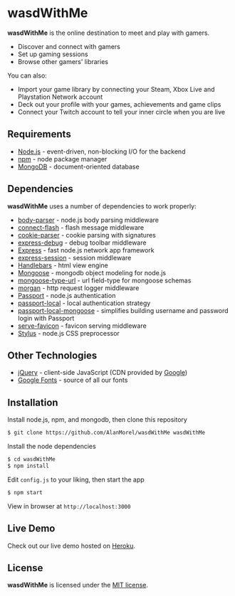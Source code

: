 # wasdWithMe

**wasdWithMe** is the online destination to meet and play with gamers.

  - Discover and connect with gamers
  - Set up gaming sessions
  - Browse other gamers' libraries

You can also:
  - Import your game library by connecting your Steam, Xbox Live and Playstation Network account
  - Deck out your profile with your games, achievements and game clips
  - Connect your Twitch account to tell your inner circle when you are live

## Requirements

- [Node.js](http://nodejs.org/) - event-driven, non-blocking I/O for the backend
- [npm](https://www.npmjs.com/) - node package manager
- [MongoDB](https://www.mongodb.com/) - document-oriented database

## Dependencies

**wasdWithMe** uses a number of dependencies to work properly:

* [body-parser](https://www.npmjs.com/package/body-parser) - node.js body parsing middleware
* [connect-flash](https://github.com/jaredhanson/connect-flash) - flash message middleware
* [cookie-parser](https://www.npmjs.com/package/cookie-parser) - cookie parsing with signatures
* [express-debug](https://www.npmjs.com/package/express-debug) - debug toolbar middleware
* [Express](https://expressjs.com/) - fast node.js network app framework
* [express-session](https://www.npmjs.com/package/express-session) - session middleware
* [Handlebars](http://handlebarsjs.com/) - html view engine
* [Mongoose](http://mongoosejs.com/) - mongodb object modeling for node.js
* [mongoose-type-url](https://www.npmjs.com/package/mongoose-type-url) - url field-type for mongoose schemas
* [morgan](https://www.npmjs.com/package/morgan) - http request logger middleware
* [Passport](http://passportjs.org/) - node.js authentication
* [passport-local](https://www.npmjs.com/package/passport-local) - local authentication strategy
* [passport-local-mongoose](https://www.npmjs.com/package/passport-local-mongoose) - simplifies building username and password login with Passport
* [serve-favicon](https://www.npmjs.com/package/serve-favicon) - favicon serving middleware
* [Stylus](http://stylus-lang.com/) - node.js CSS preprocessor

## Other Technologies

* [jQuery](https://jquery.com/) - client-side JavaScript (CDN provided by [Google](https://developers.google.com/speed/libraries/))
* [Google Fonts](https://fonts.google.com/) - source of all our fonts

## Installation

Install node.js, npm, and mongodb, then clone this repository

```sh
$ git clone https://github.com/AlanMorel/wasdWithMe wasdWithMe
```

Install the node dependencies

```sh
$ cd wasdWithMe
$ npm install
```

Edit `config.js` to your liking, then start the app

```sh
$ npm start
```

View in browser at `http://localhost:3000`

## Live Demo

Check out our live demo hosted on [Heroku](http://wasdwithme.herokuapp.com/).


## License

**wasdWithMe** is licensed under the [MIT license](LICENSE).
